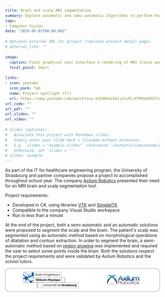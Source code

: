 ```yaml
---
title: Brain and scalp MRI segmentation
summary: Explore automatic and semi-automatic algorithms to perform head and scalp segmentation on MRI .
tags:
- Computer Vision
date: "2019-05-01T00:00:00Z"

# Optional external URL for project (replaces project detail page).
# external_link: ""

image: 
  caption: Final graphical user interface o rendering of MRI slices and resulting brain and scalp segmentation 3D rendering.
  focal_point: Smart

links:
- icon: youtube
  icon_pack: fab
  name: Project spotlight (fr)
  url: https://www.youtube.com/watch?v=y-diF80SoCk&list=PLcPfM3oXdFU7rw80uzDRx1RYapUyUZU5X&index=2
url_code: ""
url_pdf: ""
url_slides: ""
url_video: ""

# Slides (optional).
#   Associate this project with Markdown slides.
#   Simply enter your slide deck's filename without extension.
#   E.g. `slides = "example-slides"` references `content/slides/example-slides.md`.
#   Otherwise, set `slides = ""`.
# slides: example
---
```


As part of the IT for healthcare engineering program, the University of Strasbourg and partner companies propose a project to accomplished throughout school year. The company [Axilum Robotics](https://www.axilumrobotics.com/en/?noredirect=en-US) presented their need for an MRI brain and scalp segmentation tool.

Project requirements:
- Developed in C\#, using libraries [VTK](https://vtk.org/) and [SimpleITK](https://simpleitk.org/)
- Compatible to the company Visual Studio workspace
- Run in less than a minute

At the end of the project, both a semi-automatic and an automatic solutions were proposed to segment the scalp and the brain.
The patient's scalp was segmented using an automatic method based on morphological operations of dilatation and contour extraction.
In order to segment the brain, a semi-automatic method based on [region growing](https://en.wikipedia.org/wiki/Region_growing) was implemented and required the user to select some points inside the brain.
Both the solutions respect the project requirements and were validated by Axilum Robotics and the school tutors.

![](footer.png)